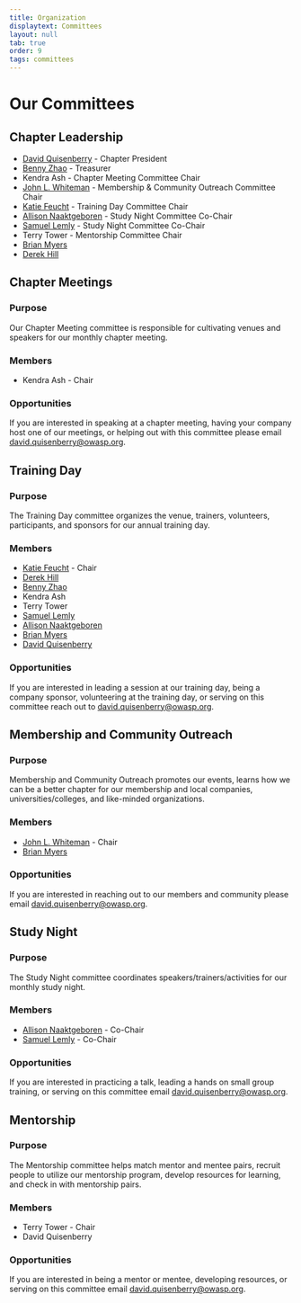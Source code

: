 ```yaml
---
title: Organization
displaytext: Committees
layout: null
tab: true
order: 9
tags: committees
---
```


# Our Committees

## Chapter Leadership
* [David Quisenberry](mailto:david.quisenberry@owasp.org) - Chapter President
* [Benny Zhao](mailto:benny.zhao@owasp.org) - Treasurer
* Kendra Ash - Chapter Meeting Committee Chair
* [John L. Whiteman](mailto:john.whiteman@owasp.org) - Membership & Community Outreach Committee Chair
* [Katie Feucht](mailto:katie.feucht@owasp.org) - Training Day Committee Chair
* [Allison Naaktgeboren](mailto:allison.naaktgeboren@owasp.org) - Study Night Committee Co-Chair
* [Samuel Lemly](mailto:samuel.lemly@owasp.org) - Study Night Committee Co-Chair
* Terry Tower - Mentorship Committee Chair
* [Brian Myers](mailto:brian.myers@owasp.org)
* [Derek Hill](mailto:derek.hill@owasp.org)

## Chapter Meetings

### Purpose
Our Chapter Meeting committee is responsible for cultivating venues and speakers for our monthly chapter meeting.

### Members
* Kendra Ash - Chair

### Opportunities
If you are interested in speaking at a chapter meeting, having your company host one of our meetings, or helping out with this committee please email [david.quisenberry@owasp.org](mailto://david.quisenberry@owasp.org).

## Training Day

### Purpose
The Training Day committee organizes the venue, trainers, volunteers, participants, and sponsors for our annual training day.

### Members
* [Katie Feucht](mailto:katie.feucht@owasp.org) - Chair
* [Derek Hill](mailto:derek.hill@owasp.org)
* [Benny Zhao](mailto:benny.zhao@owasp.org)
* Kendra Ash
* Terry Tower
* [Samuel Lemly](mailto:samuel.lemly@owasp.org)
* [Allison Naaktgeboren](mailto:allison.naaktgeboren@owasp.org)
* [Brian Myers](mailto:brian.myers@owasp.org)
* [David Quisenberry](mailto:david.quisenberry@owasp.org)

### Opportunities
If you are interested in leading a session at our training day, being a company sponsor, volunteering at the training day, or serving on this committee reach out to [david.quisenberry@owasp.org](mailto://david.quisenberry@owasp.org).

## Membership and Community Outreach

### Purpose
Membership and Community Outreach promotes our events, learns how we can be a better chapter for our membership and local companies, universities/colleges, and like-minded organizations. 

### Members
* [John L. Whiteman](mailto:john.whiteman@owasp.org) - Chair
* [Brian Myers](mailto:brian.myers@owasp.org)

### Opportunities
If you are interested in reaching out to our members and community please email [david.quisenberry@owasp.org](mailto://david.quisenberry@owasp.org).

## Study Night

### Purpose
The Study Night committee coordinates speakers/trainers/activities for our monthly study night.

### Members
* [Allison Naaktgeboren](mailto:allison.naaktgeboren@owasp.org) - Co-Chair
* [Samuel Lemly](mailto:samuel.lemly@owasp.org) - Co-Chair

### Opportunities
If you are interested in practicing a talk, leading a hands on small group training, or serving on this committee email [david.quisenberry@owasp.org](mailto://david.quisenberry@owasp.org).

## Mentorship

### Purpose
The Mentorship committee helps match mentor and mentee pairs, recruit people to utilize our mentorship program, develop resources for learning, and check in with mentorship pairs.

### Members
* Terry Tower - Chair
* David Quisenberry


### Opportunities
If you are interested in being a mentor or mentee, developing resources, or serving on this committee email [david.quisenberry@owasp.org](mailto://david.quisenberry@owasp.org).
